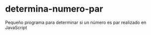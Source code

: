 # determina-numero-par
Pequeño programa para determinar si un número es par realizado en JavaScript

